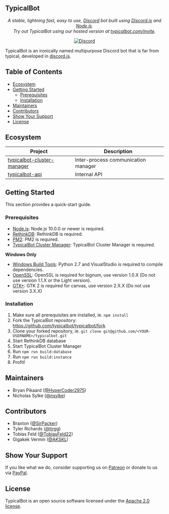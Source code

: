 <p align="center">
    <h2>TypicalBot</h2>
</p>
<p align="center">
    <i>A stable, lightning fast, easy to use, <a href="https://discordapp.com">Discord</a> bot built using <a href="https://discord.js.org">Discord.js</a> and <a href="https://nodejs.org">Node.js</a>.<br>Try out TypicalBot using our hosted version at <a href="https://typicalbot.com/invite">typicalbot.com/invite</a>.</i>
</p>
<p align="center">
    <a href="https://discord.gg/typicalbot"><img src="https://discordapp.com/api/guilds/163038706117115906/embed.png?style=shield" alt="Discord"></a>
</p>

TypicalBot is an ironically named multipurpose Discord bot that is far from typical, developed in [discord.js](https://github.com/discordjs/discord.js).


## Table of Contents

- [Ecosystem](#ecosystem)
- [Getting Started](#getting-started)
    - [Prerequisites](#prerequisites)
    - [Installation](#installation)
- [Maintainers](#maintainers)
- [Contributors](#contributors)
- [Show Your Support](#show-your-support)
- [License](#license)

## Ecosystem

| Project | Description |
|---------|-------------|
| [typicalbot-cluster-manager](https://github.com/typicalbot/typicalbot-cluster-manager) | Inter-process communication manager |
| [typicalbot-api](https://github.com/typicalbot/typicalbot-api) | Internal API |

## Getting Started

This section provides a quick-start guide.

### Prerequisites

- [Node.js](https://nodejs.org/en/): Node.js 10.0.0 or newer is required.
- [RethinkDB](https://rethinkdb.com/): RethinkDB is required. 
- [PM2](http://pm2.keymetrics.io/): PM2 is required.
- [TypicalBot Cluster Manager](https://github.com/typicalbot/typicalbot-cluster-manager): TypicalBot Cluster Manager is required. 

**Windows Only**
- [Windows Build Tools](https://github.com/felixrieseberg/windows-build-tools): Python 2.7 and VisualStudio is required to compile dependencies. 
- [OpenSSL](http://slproweb.com/products/Win32OpenSSL.html): OpenSSL is required for bignum, use version 1.0.X (Do not use version 1.1.X or the Light version).
- [GTK+](http://ftp.gnome.org/pub/GNOME/binaries/win64/gtk+/): GTK 2 is required for canvas, use version 2.X.X (Do not use version 3.X.X) 

### Installation

1. Make sure all prerequisites are installed, ie. `npm install`
2. Fork the TypicalBot repository: https://github.com/typicalbot/typicalbot/fork
3. Clone your forked repository, ie. `git clone git@github.com/<YOUR-USERNAME>/typicalbot.git`
4. Start RethinkDB database
5. Start TypicalBot Cluster Manager
6. Run `npm run build:database`
7. Run `npm run build:instance`
8. Profit!

## Maintainers

- Bryan Pikaard ([@HyperCoder2975](https://github.com/HyperCoder2975))
- Nicholas Sylke ([@nsylke](https://github.com/nsylke))

## Contributors

- Braxton ([@SirPacker](https://github.com/SirPacker))
- Tyler Richards ([@tjrgg](https://github.com/tjrgg))
- Tobias Feld ([@TobiasFeld22](https://github.com/TobiasFeld22))
- Gigakek Vermin ([@AKSKL](https://github.com/AKSKL))

## Show Your Support

If you like what we do, consider supporting us on [Patreon](https://patreon.com/typicalbot) or donate to us via [PayPal](https://paypal.me/typicalbot).

## License

TypicalBot is an open source software licensed under the [Apache 2.0 license](LICENSE).
